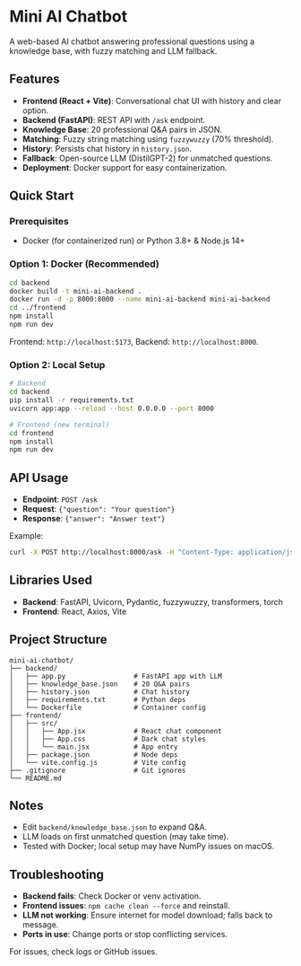 # Mini AI Chatbot

A web-based AI chatbot answering professional questions using a knowledge base, with fuzzy matching and LLM fallback.

## Features
- **Frontend (React + Vite)**: Conversational chat UI with history and clear option.
- **Backend (FastAPI)**: REST API with `/ask` endpoint.
- **Knowledge Base**: 20 professional Q&A pairs in JSON.
- **Matching**: Fuzzy string matching using `fuzzywuzzy` (70% threshold).
- **History**: Persists chat history in `history.json`.
- **Fallback**: Open-source LLM (DistilGPT-2) for unmatched questions.
- **Deployment**: Docker support for easy containerization.

## Quick Start

### Prerequisites
- Docker (for containerized run) or Python 3.8+ & Node.js 14+

### Option 1: Docker (Recommended)
```bash
cd backend
docker build -t mini-ai-backend .
docker run -d -p 8000:8000 --name mini-ai-backend mini-ai-backend
cd ../frontend
npm install
npm run dev
```
Frontend: `http://localhost:5173`, Backend: `http://localhost:8000`.

### Option 2: Local Setup
```bash
# Backend
cd backend
pip install -r requirements.txt
uvicorn app:app --reload --host 0.0.0.0 --port 8000

# Frontend (new terminal)
cd frontend
npm install
npm run dev
```

## API Usage
- **Endpoint**: `POST /ask`
- **Request**: `{"question": "Your question"}`
- **Response**: `{"answer": "Answer text"}`

Example:
```bash
curl -X POST http://localhost:8000/ask -H "Content-Type: application/json" -d '{"question": "How to manage time effectively?"}'
```

## Libraries Used
- **Backend**: FastAPI, Uvicorn, Pydantic, fuzzywuzzy, transformers, torch
- **Frontend**: React, Axios, Vite

## Project Structure
```
mini-ai-chatbot/
├── backend/
│   ├── app.py                 # FastAPI app with LLM
│   ├── knowledge_base.json    # 20 Q&A pairs
│   ├── history.json           # Chat history
│   ├── requirements.txt       # Python deps
│   └── Dockerfile             # Container config
├── frontend/
│   ├── src/
│   │   ├── App.jsx            # React chat component
│   │   ├── App.css            # Dark chat styles
│   │   └── main.jsx           # App entry
│   ├── package.json           # Node deps
│   └── vite.config.js         # Vite config
├── .gitignore                 # Git ignores
└── README.md
```

## Notes
- Edit `backend/knowledge_base.json` to expand Q&A.
- LLM loads on first unmatched question (may take time).
- Tested with Docker; local setup may have NumPy issues on macOS.

## Troubleshooting
- **Backend fails**: Check Docker or venv activation.
- **Frontend issues**: `npm cache clean --force` and reinstall.
- **LLM not working**: Ensure internet for model download; falls back to message.
- **Ports in use**: Change ports or stop conflicting services.

For issues, check logs or GitHub issues.